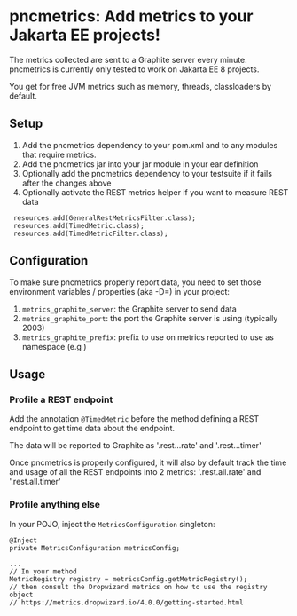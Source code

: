 # pncmetrics: Add metrics to your Jakarta EE projects!

The metrics collected are sent to a Graphite server every minute. pncmetrics is currently only tested to work on Jakarta EE 8 projects.

You get for free JVM metrics such as memory, threads, classloaders by default.


## Setup

1. Add the pncmetrics dependency to your pom.xml and to any modules that require metrics.
2. Add the pncmetrics jar into your jar module in your ear definition
3. Optionally add the pncmetrics dependency to your testsuite if it fails after the changes above
4. Optionally activate the REST metrics helper if you want to measure REST data
```
 resources.add(GeneralRestMetricsFilter.class);
 resources.add(TimedMetric.class);
 resources.add(TimedMetricFilter.class);
```

## Configuration

To make sure pncmetrics properly report data, you need to set those environment variables / properties (aka -D<property>=<value>) in your project:

1. `metrics_graphite_server`: the Graphite server to send data
2. `metrics_graphite_port`: the port the Graphite server is using (typically 2003)
3. `metrics_graphite_prefix`: prefix to use on metrics reported to use as namespace (e.g <serverUrl>)

## Usage

### Profile a REST endpoint

Add the annotation `@TimedMetric` before the method defining a REST endpoint to get time data about the endpoint.

The data will be reported to Graphite as '<key>.rest.<RestClass>.<methodName>.rate' and '<key>.rest.<RestClass>.<methodName>.timer'

Once pncmetrics is properly configured, it will also by default track the time and usage of all the REST endpoints into 2 metrics: '<key>.rest.all.rate' and '<key>.rest.all.timer'


### Profile anything else

In your POJO, inject the `MetricsConfiguration` singleton:

```
@Inject
private MetricsConfiguration metricsConfig;

...
// In your method
MetricRegistry registry = metricsConfig.getMetricRegistry();
// then consult the Dropwizard metrics on how to use the registry object
// https://metrics.dropwizard.io/4.0.0/getting-started.html
```
